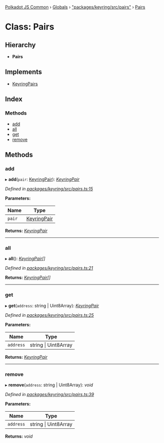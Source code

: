 [Polkadot JS Common](../README.md) › [Globals](../globals.md) › ["packages/keyring/src/pairs"](../modules/_packages_keyring_src_pairs_.md) › [Pairs](_packages_keyring_src_pairs_.pairs.md)

# Class: Pairs

## Hierarchy

* **Pairs**

## Implements

* [KeyringPairs](../interfaces/_packages_keyring_src_types_.keyringpairs.md)

## Index

### Methods

* [add](_packages_keyring_src_pairs_.pairs.md#add)
* [all](_packages_keyring_src_pairs_.pairs.md#all)
* [get](_packages_keyring_src_pairs_.pairs.md#get)
* [remove](_packages_keyring_src_pairs_.pairs.md#remove)

## Methods

###  add

▸ **add**(`pair`: [KeyringPair](../interfaces/_packages_keyring_src_types_.keyringpair.md)): *[KeyringPair](../interfaces/_packages_keyring_src_types_.keyringpair.md)*

*Defined in [packages/keyring/src/pairs.ts:15](https://github.com/polkadot-js/common/blob/db61ea30/packages/keyring/src/pairs.ts#L15)*

**Parameters:**

Name | Type |
------ | ------ |
`pair` | [KeyringPair](../interfaces/_packages_keyring_src_types_.keyringpair.md) |

**Returns:** *[KeyringPair](../interfaces/_packages_keyring_src_types_.keyringpair.md)*

___

###  all

▸ **all**(): *[KeyringPair](../interfaces/_packages_keyring_src_types_.keyringpair.md)[]*

*Defined in [packages/keyring/src/pairs.ts:21](https://github.com/polkadot-js/common/blob/db61ea30/packages/keyring/src/pairs.ts#L21)*

**Returns:** *[KeyringPair](../interfaces/_packages_keyring_src_types_.keyringpair.md)[]*

___

###  get

▸ **get**(`address`: string | Uint8Array): *[KeyringPair](../interfaces/_packages_keyring_src_types_.keyringpair.md)*

*Defined in [packages/keyring/src/pairs.ts:25](https://github.com/polkadot-js/common/blob/db61ea30/packages/keyring/src/pairs.ts#L25)*

**Parameters:**

Name | Type |
------ | ------ |
`address` | string &#124; Uint8Array |

**Returns:** *[KeyringPair](../interfaces/_packages_keyring_src_types_.keyringpair.md)*

___

###  remove

▸ **remove**(`address`: string | Uint8Array): *void*

*Defined in [packages/keyring/src/pairs.ts:39](https://github.com/polkadot-js/common/blob/db61ea30/packages/keyring/src/pairs.ts#L39)*

**Parameters:**

Name | Type |
------ | ------ |
`address` | string &#124; Uint8Array |

**Returns:** *void*
